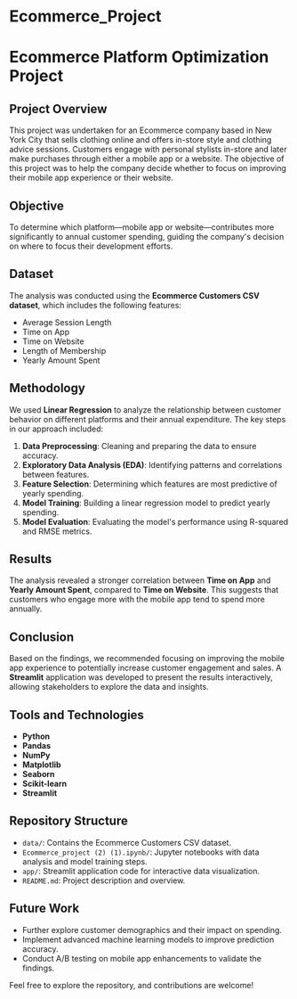 # Ecommerce_Project
# Ecommerce Platform Optimization Project

## Project Overview
This project was undertaken for an Ecommerce company based in New York City that sells clothing online and offers in-store style and clothing advice sessions. Customers engage with personal stylists in-store and later make purchases through either a mobile app or a website. The objective of this project was to help the company decide whether to focus on improving their mobile app experience or their website.

## Objective
To determine which platform—mobile app or website—contributes more significantly to annual customer spending, guiding the company's decision on where to focus their development efforts.

## Dataset
The analysis was conducted using the **Ecommerce Customers CSV dataset**, which includes the following features:
- Average Session Length
- Time on App
- Time on Website
- Length of Membership
- Yearly Amount Spent

## Methodology
We used **Linear Regression** to analyze the relationship between customer behavior on different platforms and their annual expenditure. The key steps in our approach included:

1. **Data Preprocessing**: Cleaning and preparing the data to ensure accuracy.
2. **Exploratory Data Analysis (EDA)**: Identifying patterns and correlations between features.
3. **Feature Selection**: Determining which features are most predictive of yearly spending.
4. **Model Training**: Building a linear regression model to predict yearly spending.
5. **Model Evaluation**: Evaluating the model's performance using R-squared and RMSE metrics.

## Results
The analysis revealed a stronger correlation between **Time on App** and **Yearly Amount Spent**, compared to **Time on Website**. This suggests that customers who engage more with the mobile app tend to spend more annually.

## Conclusion
Based on the findings, we recommended focusing on improving the mobile app experience to potentially increase customer engagement and sales. A **Streamlit** application was developed to present the results interactively, allowing stakeholders to explore the data and insights.

## Tools and Technologies
- **Python**
- **Pandas**
- **NumPy**
- **Matplotlib**
- **Seaborn**
- **Scikit-learn**
- **Streamlit**

## Repository Structure
- `data/`: Contains the Ecommerce Customers CSV dataset.
- `Ecommerce_project (2) (1).ipynb/`: Jupyter notebooks with data analysis and model training steps.
- `app/`: Streamlit application code for interactive data visualization.
- `README.md`: Project description and overview.

## Future Work
- Further explore customer demographics and their impact on spending.
- Implement advanced machine learning models to improve prediction accuracy.
- Conduct A/B testing on mobile app enhancements to validate the findings.

Feel free to explore the repository, and contributions are welcome!

